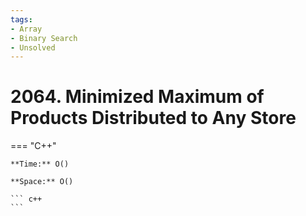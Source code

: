 ```yaml
---
tags:
- Array
- Binary Search
- Unsolved
---
```



# 2064. Minimized Maximum of Products Distributed to Any Store

=== "C++"

    **Time:** O()

    **Space:** O()

    ``` c++
    ```
